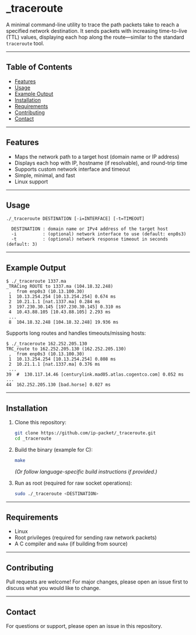 # _traceroute

A minimal command-line utility to trace the path packets take to reach a specified network destination. It sends packets with increasing time-to-live (TTL) values, displaying each hop along the route—similar to the standard `traceroute` tool.

---

## Table of Contents

- [Features](#features)
- [Usage](#usage)
- [Example Output](#example-output)
- [Installation](#installation)
- [Requirements](#requirements)
- [Contributing](#contributing)
- [Contact](#contact)

---

## Features

- Maps the network path to a target host (domain name or IP address)
- Displays each hop with IP, hostname (if resolvable), and round-trip time
- Supports custom network interface and timeout
- Simple, minimal, and fast
- Linux support

---

## Usage

```
./_traceroute DESTINATION [-i=INTERFACE] [-t=TIMEOUT]

  DESTINATION : domain name or IPv4 address of the target host
  -i          : (optional) network interface to use (default: enp0s3)
  -t          : (optional) network response timeout in seconds (default: 3)
```

---

## Example Output

```
$ ./_traceroute 1337.ma
_TRACing ROUTE to 1337.ma (104.18.32.248)
 ,  from enp0s3 (10.13.100.30)
 1  10.13.254.254 [10.13.254.254] 0.674 ms
 2  10.21.1.1 [nat.1337.ma] 0.284 ms
 3  197.230.30.145 [197.230.30.145] 0.310 ms
 4  10.43.88.105 [10.43.88.105] 2.293 ms
 ...
 8  104.18.32.248 [104.18.32.248] 19.936 ms
```

Supports long routes and handles timeouts/missing hosts:

```
$ ./_traceroute 162.252.205.130
TRC_route to 162.252.205.130 (162.252.205.130)
 ,  from enp0s3 (10.13.100.30)
 1  10.13.254.254 [10.13.254.254] 0.808 ms
 2  10.21.1.1 [nat.1337.ma] 0.376 ms
 ...
39  #  130.117.14.46 [centurylink.mad05.atlas.cogentco.com] 0.052 ms
...
44  162.252.205.130 [bad.horse] 0.027 ms
```

---

## Installation

1. Clone this repository:
   ```sh
   git clone https://github.com/ip-packet/_traceroute.git
   cd _traceroute
   ```
2. Build the binary (example for C):
   ```sh
   make
   ```
   _(Or follow language-specific build instructions if provided.)_

3. Run as root (required for raw socket operations):
   ```sh
   sudo ./_traceroute <DESTINATION>
   ```

---

## Requirements

- Linux
- Root privileges (required for sending raw network packets)
- A C compiler and `make` (if building from source)

---

## Contributing

Pull requests are welcome! For major changes, please open an issue first to discuss what you would like to change.

---

## Contact

For questions or support, please open an issue in this repository.

